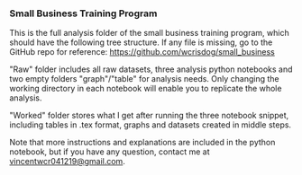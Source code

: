 ### Small Business Training Program

This is the full analysis folder of the small business training program, which should have the following tree structure. If any file is missing, go to the GitHub repo for reference: https://github.com/wcrisdog/small_business

"Raw" folder includes all raw datasets, three analysis python notebooks and two empty folders "graph"/"table" for analysis needs. Only changing the working directory in each notebook will enable you to replicate the whole analysis.

"Worked" folder stores what I get after running the three notebook snippet, including tables in .tex format, graphs and datasets created in middle steps.

Note that more instructions and explanations are included in the python notebook, but if you have any question, contact me at vincentwcr041219@gmail.com.